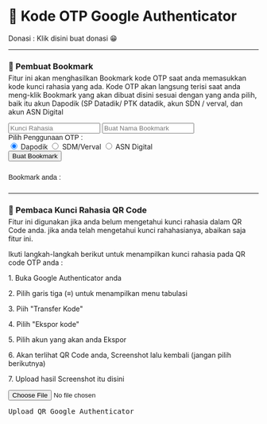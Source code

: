 <!DOCTYPE html>
<html lang="id">
<head>
<meta charset="utf-8">
<body>
<div class="container">
	<h1> 🔑 Kode OTP Google Authenticator </h1>
	<div style="display:flex; justify-content:space-between; align-items:center;">
	  <p style="margin:0;">Donasi : <a style="text-decoration:none" href="https://s.id/ajak_nongkrong" target="_blank">Klik disini buat donasi 😁</a></p>
	</div>
    <hr>
    <h3 style="margin-bottom: 5px">🔑 Pembuat Bookmark</h3>
	<p style="margin-top:0">Fitur ini akan menghasilkan Bookmark kode OTP saat anda memasukkan kode kunci rahasia yang ada. Kode OTP akan langsung terisi saat anda meng-klik Bookmark yang akan dibuat disini sesuai dengan yang anda pilih, baik itu akun Dapodik (SP Datadik/ PTK datadik, akun SDN / verval, dan akun ASN Digital</p>
    <input type="text" id="bookmarkletCode" placeholder="Kunci Rahasia">
	<input type="text" id="bookmarkletNama" placeholder="Buat Nama Bookmark">
	<div class="radio-group">
		<p style="font-family: Bahnschrift Light, sans-serif;margin:0">Pilih Penggunaan OTP :</p>
		<label><input type="radio" name="bmOption" value="kode2fa" checked> Dapodik</label>
		<label><input type="radio" name="bmOption" value="totp_code"> SDM/Verval</label>
		<label><input type="radio" name="bmOption" value="otp"> ASN Digital</label>
	</div>
    <button onclick="generateBookmarklet()">Buat Bookmark</button>
    <p style="margin: 24px 0;font-family: Bahnschrift Light, sans-serif">Bookmark anda : <a id="bookmarkletLink" href="#" target="_blank"></a></p>
	<hr>
    <h3 style="margin-bottom: 5px">🔑 Pembaca Kunci Rahasia QR Code</h3>
    <p style="margin-top:0">Fitur ini digunakan jika anda belum mengetahui kunci rahasia dalam QR Code anda. jika anda telah mengetahui kunci rahahasianya, abaikan saja fitur ini.</p>
    <p style="margin-top:0"> Ikuti langkah-langkah berikut untuk menampilkan kunci rahasia pada QR code OTP anda : </p>
    <p style="margin-top:0"> 1. Buka Google Authenticator anda</p>
    <p style="margin-top:0"> 2. Pilih garis tiga (≡) untuk menampilkan menu tabulasi</p>
    <p style="margin-top:0"> 3. Piih "Transfer Kode"</p>
    <p style="margin-top:0"> 4. Pilih "Ekspor kode"</p>
    <p style="margin-top:0"> 5. Pilih akun yang akan anda Ekspor</p>
    <p style="margin-top:0"> 6. Akan terlihat QR Code anda, Screenshot lalu kembali (jangan pilih berikutnya)</p>
    <p style="margin-top:0"> 7. Upload hasil Screenshot itu disini</p>
    <input type="file" id="fileInput" accept="image/*">
    <pre id="output">Upload QR Google Authenticator</pre>
</div>

<script src="https://cdn.jsdelivr.net/npm/protobufjs/dist/protobuf.min.js"></script>
<script src="https://cdn.jsdelivr.net/npm/jsqr/dist/jsQR.js"></script>
<script>
document.getElementById('fileInput').addEventListener('change', handleFile);

function handleFile(evt) {
    const file = evt.target.files[0];
    if (!file) return;

    const reader = new FileReader();
    reader.onload = function(e) {
        const img = new Image();
        img.onload = function() {
            const canvas = document.createElement('canvas');
            canvas.width = img.width;
            canvas.height = img.height;
            const ctx = canvas.getContext('2d');
            ctx.drawImage(img, 0, 0);
            const imageData = ctx.getImageData(0, 0, canvas.width, canvas.height);
            const code = jsQR(imageData.data, imageData.width, imageData.height);

            if (code) {
                processQR(code.data);
            } else {
                document.getElementById('output').textContent = "❌ QR code tidak terbaca.";
            }
        };
        img.src = e.target.result;
    };
    reader.readAsDataURL(file);
}

function processQR(qrText) {
    try {
        if (qrText.startsWith("otpauth://")) {
            const url = new URL(qrText);
            const secret = url.searchParams.get("kunci rahasia");
            const issuer = url.searchParams.get("akun") || "(tidak ada)";
            const label = decodeURIComponent(url.pathname.replace(/^\/\//, ''));
            if (secret) {
                document.getElementById('output').textContent =
                    `• OTP Auth\n` +
                    `Nama   : ${label}\n` +
                    `Akun : ${issuer}\n` +
                    `Kunci Rahasia : ${secret}`;
            } else {
                document.getElementById('output').textContent = "⚠️ Secret tidak ditemukan di QR.";
            }
            return;
        }
        const url = new URL(qrText);
        let dataParam = url.searchParams.get("data");

        if (!dataParam) {
            document.getElementById('output').textContent = "⚠️ Parameter data= tidak ditemukan.";
            return;
        }

        dataParam = dataParam.replace(/ /g, '+').replace(/%20/g, '+').replace(/%2B/gi, '+');

        const binary = atob(dataParam);
        const bytes = new Uint8Array(binary.length);
        for (let i = 0; i < binary.length; i++) {
            bytes[i] = binary.charCodeAt(i);
        }

        const root = protobuf.Root.fromJSON({
            nested: {
                MigrationPayload: {
                    fields: {
                        otpParameters: { rule: "repeated", type: "OtpParameters", id: 1 },
                        version: { type: "int32", id: 2 },
                        batchSize: { type: "int32", id: 3 },
                        batchIndex: { type: "int32", id: 4 },
                        batchId: { type: "bytes", id: 5 }
                    }
                },
                OtpParameters: {
                    fields: {
                        secret: { type: "bytes", id: 1 },
                        name: { type: "string", id: 2 },
                        issuer: { type: "string", id: 3 },
                        algorithm: { type: "int32", id: 4 },
                        digits: { type: "int32", id: 5 },
                        type: { type: "int32", id: 6 },
                        counter: { type: "int64", id: 7 }
                    }
                }
            }
        });

        const MigrationPayload = root.lookupType("MigrationPayload");
        const payload = MigrationPayload.decode(bytes);

        if (!payload.otpParameters || payload.otpParameters.length === 0) {
            document.getElementById('output').textContent = "⚠️ Tidak ada akun ditemukan di payload migrasi.";
            return;
        }

        let result = "";
        payload.otpParameters.forEach((param, i) => {
            const secretBase32 = base32Encode(param.secret);
            result += `• Akun ${i+1}\n`;
            result += `Nama   : ${param.name}\n`;
            result += `Akun : ${param.issuer}\n`;
            result += `Kunci Rahasia : ${secretBase32}\n\n`;
        });

        document.getElementById('output').textContent = result;
    } catch (err) {
        document.getElementById('output').textContent = "❌ Error: " + err.message;
    }
}

function base32Encode(bytes) {
    const alphabet = 'ABCDEFGHIJKLMNOPQRSTUVWXYZ234567';
    let bits = 0, value = 0, output = '';
    for (let i = 0; i < bytes.length; i++) {
        value = (value << 8) | bytes[i];
        bits += 8;
        while (bits >= 5) {
            output += alphabet[(value >>> (bits - 5)) & 31];
            bits -= 5;
        }
    }
    if (bits > 0) {
        output += alphabet[(value << (5 - bits)) & 31];
    }
    return output;
}

function generateBookmarklet() {
    const code = document.getElementById("bookmarkletCode").value.trim();
	const namacode = document.getElementById("bookmarkletNama").value.trim();
	const selected2fa = document.querySelector('input[name="bmOption"]:checked').value;
	let jsCode = `var secretKey="${code}";function base32Decode(e){for(var t=e.toUpperCase().replace(/=+$/,"").replace(/\s+/g,""),r=0,n=0,a=[],o=0;o<t.length;o++){var c="ABCDEFGHIJKLMNOPQRSTUVWXYZ234567".indexOf(t[o]);if(-1===c)throw new Error("Invalid Base32 character: "+t[o]);n=n<<5|c,(r+=5)>=8&&(a.push(n>>>r-8&255),r-=8)}return new Uint8Array(a)}function intToBuffer(e){var t=new ArrayBuffer(8),r=new DataView(t),n=Math.floor(e/Math.pow(2,32)),a=e>>>0;return r.setUint32(0,n),r.setUint32(4,a),new Uint8Array(t)}function generateTOTP(e,t,r,n){t=t||6,r=r||30,n=n||"SHA-1";var a=base32Decode(e),o=Math.floor(Date.now()/1e3),c=intToBuffer(Math.floor(o/r));return crypto.subtle.importKey("raw",a,{name:"HMAC",hash:{name:n}},!1,["sign"]).then(function(e){return crypto.subtle.sign("HMAC",e,c)}).then(function(e){var r=new Uint8Array(e),n=15&r[r.length-1];return(((127&r[n])<<24|(255&r[n+1])<<16|(255&r[n+2])<<8|255&r[n+3])%Math.pow(10,t)).toString().padStart(t,"0")})}generateTOTP(secretKey).then(function(e){document.getElementById("${selected2fa}").value=e}).catch(function(e){alert("Error: "+e.message)});`;
    if (!code) {
		alert("Masukkan Kunci Rahasia terlebih dahulu.");
        return;
    } else if (!namacode) {
		alert("Masukkan nama bookmark terlebih dahulu.");
		return;
	}
    const bookmarklet = "javascript:(function(){" + encodeURIComponent(jsCode) + "})();";
    const link = document.getElementById("bookmarkletLink");
    link.href = bookmarklet;
    link.textContent = document.getElementById("bookmarkletNama").value;
}
</script>
</body>
</html>

